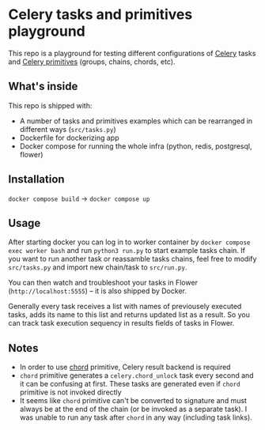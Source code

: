 # Celery tasks and primitives playground

This repo is a playground for testing different configurations of [Celery](https://docs.celeryq.dev/) tasks and [Celery primitives](https://docs.celeryq.dev/en/stable/userguide/canvas.html) (groups, chains,
chords, etc). 

## What's inside

This repo is shipped with:

* A number of tasks and primitives examples which can be rearranged in different ways (`src/tasks.py`)
* Dockerfile for dockerizing app
* Docker compose for running the whole infra (python, redis, postgresql, flower)

## Installation

`docker compose build` -> `docker compose up`

## Usage

After starting docker you can log in to worker container by `docker compose exec worker bash` and run `python3 run.py`
to start example tasks chain. If you want to run another task or reassamble tasks chains, feel free to modify 
`src/tasks.py` and import new chain/task to `src/run.py`.

You can then watch and troubleshoot your tasks in Flower (`http://localhost:5555`) – it is also shipped by Docker.

Generally every task receives a list with names of previousely executed tasks, adds its name to this list and returns
updated list as a result. So you can track task execution sequency in results fields of tasks in Flower.

## Notes

* In order to use [chord](https://docs.celeryq.dev/en/stable/userguide/canvas.html#chords) primitive, Celery result backend is required
* `chord` primitive generates a `celery.chord_unlock` task every second and it can be confusing at first. These tasks
  are generated even if `chord` primitive is not invoked directly
* It seems like `chord` primitive can't be converted to signature and must always be at the end of the chain (or be
  invoked as a separate task). I was unable to run any task after `chord` in any way (including task links).
